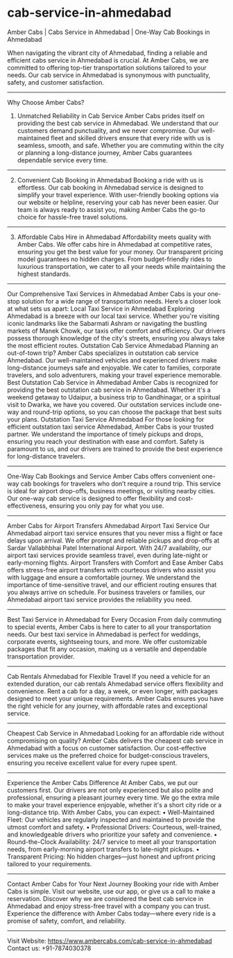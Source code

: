 # cab-service-in-ahmedabad

Amber Cabs | Cabs Service in Ahmedabad | One-Way Cab Bookings in Ahmedabad

When navigating the vibrant city of Ahmedabad, finding a reliable and efficient cabs service in Ahmedabad is crucial. At Amber Cabs, we are committed to offering top-tier transportation solutions tailored to your needs. Our cab service in Ahmedabad is synonymous with punctuality, safety, and customer satisfaction.
________________________________________
Why Choose Amber Cabs?
1. Unmatched Reliability in Cab Service
Amber Cabs prides itself on providing the best cab service in Ahmedabad. We understand that our customers demand punctuality, and we never compromise. Our well-maintained fleet and skilled drivers ensure that every ride with us is seamless, smooth, and safe. Whether you are commuting within the city or planning a long-distance journey, Amber Cabs guarantees dependable service every time.
________________________________________
2. Convenient Cab Booking in Ahmedabad
Booking a ride with us is effortless. Our cab booking in Ahmedabad service is designed to simplify your travel experience. With user-friendly booking options via our website or helpline, reserving your cab has never been easier. Our team is always ready to assist you, making Amber Cabs the go-to choice for hassle-free travel solutions.
________________________________________
3. Affordable Cabs Hire in Ahmedabad
Affordability meets quality with Amber Cabs. We offer cabs hire in Ahmedabad at competitive rates, ensuring you get the best value for your money. Our transparent pricing model guarantees no hidden charges. From budget-friendly rides to luxurious transportation, we cater to all your needs while maintaining the highest standards.
________________________________________
Our Comprehensive Taxi Services in Ahmedabad
Amber Cabs is your one-stop solution for a wide range of transportation needs. Here’s a closer look at what sets us apart:
Local Taxi Service in Ahmedabad
Exploring Ahmedabad is a breeze with our local taxi service. Whether you're visiting iconic landmarks like the Sabarmati Ashram or navigating the bustling markets of Manek Chowk, our taxis offer comfort and efficiency. Our drivers possess thorough knowledge of the city's streets, ensuring you always take the most efficient routes.
Outstation Cab Service Ahmedabad
Planning an out-of-town trip? Amber Cabs specializes in outstation cab service Ahmedabad. Our well-maintained vehicles and experienced drivers make long-distance journeys safe and enjoyable. We cater to families, corporate travelers, and solo adventurers, making your travel experience memorable.
Best Outstation Cab Service in Ahmedabad
Amber Cabs is recognized for providing the best outstation cab service in Ahmedabad. Whether it's a weekend getaway to Udaipur, a business trip to Gandhinagar, or a spiritual visit to Dwarka, we have you covered. Our outstation services include one-way and round-trip options, so you can choose the package that best suits your plans.
Outstation Taxi Service Ahmedabad
For those looking for efficient outstation taxi service Ahmedabad, Amber Cabs is your trusted partner. We understand the importance of timely pickups and drops, ensuring you reach your destination with ease and comfort. Safety is paramount to us, and our drivers are trained to provide the best experience for long-distance travelers.
________________________________________
One-Way Cab Bookings and Service
Amber Cabs offers convenient one-way cab bookings for travelers who don’t require a round trip. This service is ideal for airport drop-offs, business meetings, or visiting nearby cities. Our one-way cab service is designed to offer flexibility and cost-effectiveness, ensuring you only pay for what you use.
________________________________________
Amber Cabs for Airport Transfers
Ahmedabad Airport Taxi Service
Our Ahmedabad airport taxi service ensures that you never miss a flight or face delays upon arrival. We offer prompt and reliable pickups and drop-offs at Sardar Vallabhbhai Patel International Airport. With 24/7 availability, our airport taxi services provide seamless travel, even during late-night or early-morning flights.
Airport Transfers with Comfort and Ease
Amber Cabs offers stress-free airport transfers with courteous drivers who assist you with luggage and ensure a comfortable journey. We understand the importance of time-sensitive travel, and our efficient routing ensures that you always arrive on schedule. For business travelers or families, our Ahmedabad airport taxi service provides the reliability you need.
________________________________________
Best Taxi Service in Ahmedabad for Every Occasion
From daily commuting to special events, Amber Cabs is here to cater to all your transportation needs. Our best taxi service in Ahmedabad is perfect for weddings, corporate events, sightseeing tours, and more. We offer customizable packages that fit any occasion, making us a versatile and dependable transportation provider.
________________________________________
Cab Rentals Ahmedabad for Flexible Travel
If you need a vehicle for an extended duration, our cab rentals Ahmedabad service offers flexibility and convenience. Rent a cab for a day, a week, or even longer, with packages designed to meet your unique requirements. Amber Cabs ensures you have the right vehicle for any journey, with affordable rates and exceptional service.
________________________________________
Cheapest Cab Service in Ahmedabad
Looking for an affordable ride without compromising on quality? Amber Cabs delivers the cheapest cab service in Ahmedabad with a focus on customer satisfaction. Our cost-effective services make us the preferred choice for budget-conscious travelers, ensuring you receive excellent value for every rupee spent.
________________________________________
Experience the Amber Cabs Difference
At Amber Cabs, we put our customers first. Our drivers are not only experienced but also polite and professional, ensuring a pleasant journey every time. We go the extra mile to make your travel experience enjoyable, whether it's a short city ride or a long-distance trip.
With Amber Cabs, you can expect:
•	Well-Maintained Fleet: Our vehicles are regularly inspected and maintained to provide the utmost comfort and safety.
•	Professional Drivers: Courteous, well-trained, and knowledgeable drivers who prioritize your safety and convenience.
•	Round-the-Clock Availability: 24/7 service to meet all your transportation needs, from early-morning airport transfers to late-night pickups.
•	Transparent Pricing: No hidden charges—just honest and upfront pricing tailored to your requirements.
________________________________________
Contact Amber Cabs for Your Next Journey
Booking your ride with Amber Cabs is simple. Visit our website, use our app, or give us a call to make a reservation. Discover why we are considered the best cab service in Ahmedabad and enjoy stress-free travel with a company you can trust.
Experience the difference with Amber Cabs today—where every ride is a promise of safety, comfort, and reliability.
________________________________________

Visit Website: https://www.ambercabs.com/cab-service-in-ahmedabad
Contact us: +91-7874030378
